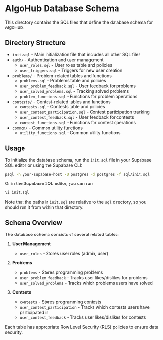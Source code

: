 # AlgoHub Database Schema

This directory contains the SQL files that define the database schema for AlgoHub.

## Directory Structure

- `init.sql` - Main initialization file that includes all other SQL files
- `auth/` - Authentication and user management
  - `user_roles.sql` - User roles table and policies
  - `user_triggers.sql` - Triggers for new user creation
- `problems/` - Problem-related tables and functions
  - `problems.sql` - Problems table and policies
  - `user_problem_feedback.sql` - User feedback for problems
  - `user_solved_problems.sql` - Tracking solved problems
  - `problem_functions.sql` - Functions for problem operations
- `contests/` - Contest-related tables and functions
  - `contests.sql` - Contests table and policies
  - `user_contest_participation.sql` - Contest participation tracking
  - `user_contest_feedback.sql` - User feedback for contests
  - `contest_functions.sql` - Functions for contest operations
- `common/` - Common utility functions
  - `utility_functions.sql` - Common utility functions

## Usage

To initialize the database schema, run the `init.sql` file in your Supabase SQL editor or using the Supabase CLI:

```bash
psql -h your-supabase-host -U postgres -d postgres -f sql/init.sql
```

Or in the Supabase SQL editor, you can run:

```sql
\i init.sql
```

Note that the paths in `init.sql` are relative to the `sql` directory, so you should run it from within that directory.

## Schema Overview

The database schema consists of several related tables:

1. **User Management**

   - `user_roles` - Stores user roles (admin, user)

2. **Problems**

   - `problems` - Stores programming problems
   - `user_problem_feedback` - Tracks user likes/dislikes for problems
   - `user_solved_problems` - Tracks which problems users have solved

3. **Contests**
   - `contests` - Stores programming contests
   - `user_contest_participation` - Tracks which contests users have participated in
   - `user_contest_feedback` - Tracks user likes/dislikes for contests

Each table has appropriate Row Level Security (RLS) policies to ensure data security.
